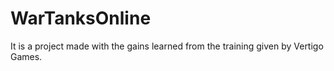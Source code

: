 # WarTanksOnline
 It is a project made with the gains learned from the training given by Vertigo Games.
